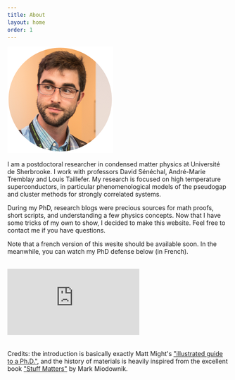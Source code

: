 ```yaml
---
title: About
layout: home
order: 1
---
```


<img class="center" src="/img/profile.png" width="240px">

<div>
<p>I am a postdoctoral researcher in condensed matter physics at Université de Sherbrooke. I work with professors David Sénéchal, André-Marie Tremblay and Louis Taillefer. My research is focused on high temperature superconductors, in particular phenomenological models of the pseudogap and cluster methods for strongly correlated systems.</p>
<p>During my PhD, research blogs were precious sources for math proofs, short scripts, and understanding a few physics concepts. Now that I have some tricks of my own to show, I decided to make this website. Feel free to contact me if you have questions.</p>
<p>Note that a french version of this wesite should be available soon. In the meanwhile, you can watch my PhD defense below (in French).</p>
</div>
<br>


<div class="video-container">
	<iframe class="center" src="https://www.youtube.com/embed/yXtxbGZ8XJc?rel=0&amp;start=1045" frameborder="0" allow="autoplay; encrypted-media" allowfullscreen></iframe>
</div>
<br>

<div>
<p>
Credits: the introduction is basically exactly 
Matt Might's <a href="http://matt.might.net/articles/phd-school-in-pictures/">"illustrated guide to a Ph.D."</a>, and the history of materials is heavily inspired from the excellent book <a href="https://www.nap.edu/catalog/21869/stuff-matters">"Stuff Matters"</a> by Mark Miodownik.
</p>
</div>
